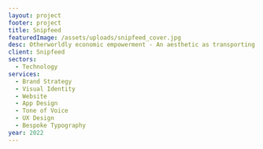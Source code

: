 ```yaml
---
layout: project
footer: project
title: Snipfeed
featuredImage: /assets/uploads/snipfeed_cover.jpg
desc: Otherworldly economic empowerment - An aesthetic as transporting as the brand
client: Snipfeed
sectors:
  - Technology
services:
  - Brand Strategy
  - Visual Identity
  - Website
  - App Design
  - Tone of Voice
  - UX Design
  - Bespoke Typography
year: 2022
---
```

